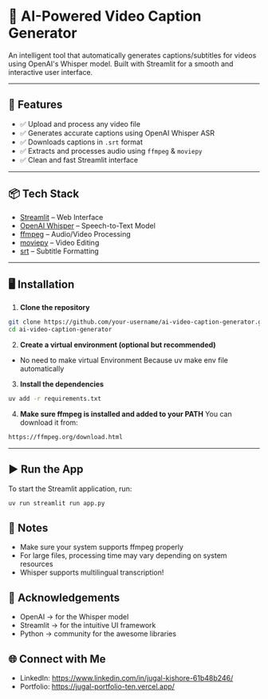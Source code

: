 # 🎥 AI-Powered Video Caption Generator

An intelligent tool that automatically generates captions/subtitles for videos using OpenAI's Whisper model. Built with Streamlit for a smooth and interactive user interface.

---

## 🚀 Features

- ✅ Upload and process any video file
- ✅ Generates accurate captions using OpenAI Whisper ASR
- ✅ Downloads captions in `.srt` format
- ✅ Extracts and processes audio using `ffmpeg` & `moviepy`
- ✅ Clean and fast Streamlit interface

---

## 📦 Tech Stack

- [Streamlit](https://streamlit.io/) – Web Interface
- [OpenAI Whisper](https://github.com/openai/whisper) – Speech-to-Text Model
- [ffmpeg](https://ffmpeg.org/) – Audio/Video Processing
- [moviepy](https://zulko.github.io/moviepy/) – Video Editing
- [srt](https://pypi.org/project/srt/) – Subtitle Formatting

---

## 🖥️ Installation

1. **Clone the repository**
```bash
git clone https://github.com/your-username/ai-video-caption-generator.git
cd ai-video-caption-generator
```

2. **Create a virtual environment (optional but recommended)**
- No need to make virtual Environment Because uv make env file automatically


3. **Install the dependencies**
```bash
uv add -r requirements.txt
```

4. **Make sure ffmpeg is installed and added to your PATH**
You can download it from:
```bash
https://ffmpeg.org/download.html
```

---

## ▶️ Run the App
To start the Streamlit application, run:
```bash
uv run streamlit run app.py
```

## 📌 Notes
- Make sure your system supports ffmpeg properly
- For large files, processing time may vary depending on system resources
- Whisper supports multilingual transcription!

## 🙌 Acknowledgements
- OpenAI -> for the Whisper model
- Streamlit -> for the intuitive UI framework
- Python -> community for the awesome libraries

## 🌐 Connect with Me
- LinkedIn: https://www.linkedin.com/in/jugal-kishore-61b48b246/
- Portfolio: https://jugal-portfolio-ten.vercel.app/